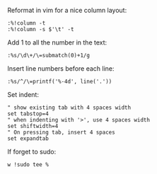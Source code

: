 Reformat in vim for a nice column layout:
```vim
:%!column -t
:%!column -s $'\t' -t
```
Add 1 to all the number in the text:
```vim
:%s/\d\+/\=submatch(0)+1/g
```
Insert line numbers before each line:
```vim
:%s/^/\=printf('%-4d', line('.'))
```
Set indent:
```vim
" show existing tab with 4 spaces width
set tabstop=4
" when indenting with '>', use 4 spaces width
set shiftwidth=4
" On pressing tab, insert 4 spaces
set expandtab
```

If forget to sudo:
```vim
w !sudo tee %
```
